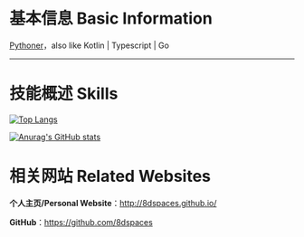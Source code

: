 # 基本信息 Basic Information

[Pythoner](https://github.com/8dspaces)，also like Kotlin | Typescript | Go 
 
-----


# 技能概述 Skills

[![Top Langs](https://github-readme-stats.vercel.app/api/top-langs/?username=8dspaces&hide=HTML,css,php,Visual%20Basic&layout=compact&show_icons=true)](https://github.com/anuraghazra/github-readme-stats)

[![Anurag's GitHub stats](https://github-readme-stats.vercel.app/api?username=8dspaces&show_icons=true)](https://github.com/anuraghazra/github-readme-stats)


# 相关网站 Related Websites

**个人主页/Personal Website**：http://8dspaces.github.io/

**GitHub**：https://github.com/8dspaces
